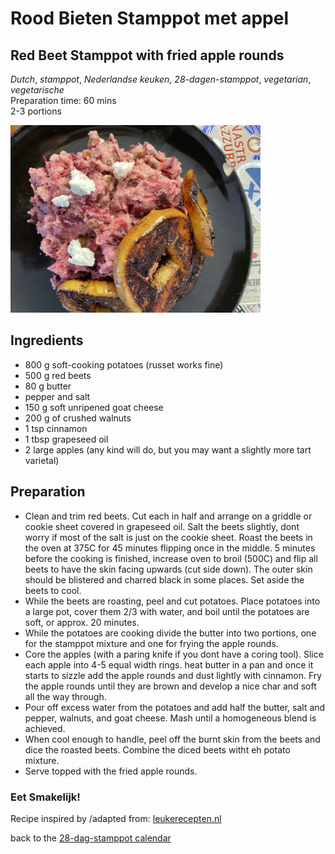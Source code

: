 # Rood Bieten Stamppot met appel
## Red Beet Stamppot with fried apple rounds
_Dutch_, _stamppot_, _Nederlandse keuken_, _28-dagen-stamppot_, _vegetarian_, _vegetarische_  
Preparation time: 60 mins  
2-3 portions  

<img src="images/dag-13_bieten-stamppot.JPG" width="400">  

## Ingredients
* 800 g soft-cooking potatoes (russet works fine)
* 500 g red beets
* 80 g butter
* pepper and salt 
* 150 g soft unripened goat cheese
* 200 g of crushed walnuts
* 1 tsp cinnamon 
* 1 tbsp grapeseed oil
* 2 large apples (any kind will do, but you may want a slightly more tart varietal)

## Preparation
* Clean and trim red beets. Cut each in half and arrange on a griddle or cookie sheet covered in grapeseed oil. Salt the beets slightly, dont worry if most of the salt is just on the cookie sheet. Roast the beets in the oven at 375C for 45 minutes flipping once in the middle. 5 minutes before the cooking is finished, increase oven to broil (500C) and flip all beets to have the  skin facing upwards (cut side down). The outer skin should be blistered and charred black in some places. Set aside the beets to cool.
* While the beets are roasting, peel and cut potatoes. Place potatoes into a large pot, cover them 2/3 with water, and boil until the potatoes are soft, or approx. 20 minutes. 
* While the potatoes are cooking divide the butter into two portions, one for the stamppot mixture and one for frying the apple rounds.
* Core the apples (with a paring knife if you dont have a coring tool). Slice each apple into 4-5 equal width rings. heat butter in a pan and once it starts to sizzle add the apple rounds and dust lightly with cinnamon. Fry the apple rounds until they are brown and develop a nice char and soft all the way through.
* Pour off excess water from the potatoes and add half the butter, salt and pepper, walnuts, and goat cheese. Mash until a homogeneous blend is achieved.
* When cool enough to handle, peel off the burnt skin from the beets and dice the roasted beets. Combine the diced beets witht eh potato mixture. 
* Serve topped with the fried apple rounds.

### Eet Smakelijk! 
Recipe inspired by /adapted from: [leukerecepten.nl](https://www.leukerecepten.nl/recepten/bietenstamppot/)

back to the [28-dag-stamppot calendar](https://mlopatka.github.io/recipe-book/)
